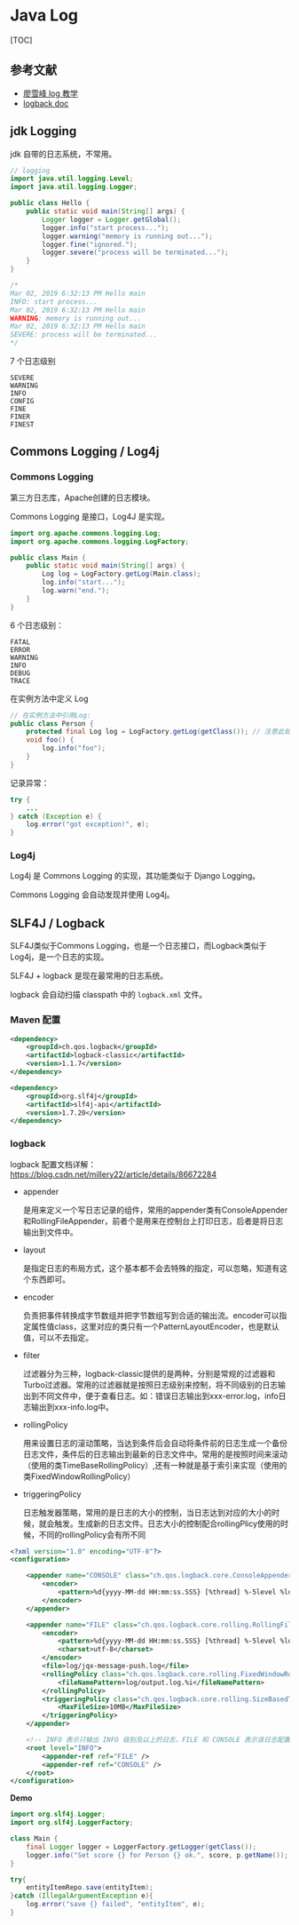 # Java Log

[TOC]

## 参考文献

* [廖雪峰 log 教学](https://www.liaoxuefeng.com/wiki/1252599548343744/1264738568571776)
* [logback doc](http://logback.qos.ch/)

## jdk Logging

jdk 自带的日志系统，不常用。

```java
// logging
import java.util.logging.Level;
import java.util.logging.Logger;

public class Hello {
    public static void main(String[] args) {
        Logger logger = Logger.getGlobal();
        logger.info("start process...");
        logger.warning("memory is running out...");
        logger.fine("ignored.");
        logger.severe("process will be terminated...");
    }
}

/*
Mar 02, 2019 6:32:13 PM Hello main
INFO: start process...
Mar 02, 2019 6:32:13 PM Hello main
WARNING: memory is running out...
Mar 02, 2019 6:32:13 PM Hello main
SEVERE: process will be terminated...
*/
```

7 个日志级别

```
SEVERE
WARNING
INFO
CONFIG
FINE
FINER
FINEST
```



## Commons Logging / Log4j

### Commons Logging

第三方日志库，Apache创建的日志模块。

Commons Logging 是接口，Log4J 是实现。

```java
import org.apache.commons.logging.Log;
import org.apache.commons.logging.LogFactory;

public class Main {
    public static void main(String[] args) {
        Log log = LogFactory.getLog(Main.class);
        log.info("start...");
        log.warn("end.");
    }
}
```

6 个日志级别：

```
FATAL
ERROR
WARNING
INFO
DEBUG
TRACE
```

在实例方法中定义 Log

```java
// 在实例方法中引用Log:
public class Person {
    protected final Log log = LogFactory.getLog(getClass()); // 注意此处的 getClass()，这么写的好处是，子类也可以直接使用该 Log 实例
    void foo() {
        log.info("foo");
    }
}
```

记录异常：

```java
try {
    ...
} catch (Exception e) {
    log.error("got exception!", e);
}
```

### Log4j

Log4j 是 Commons Logging 的实现，其功能类似于 Django Logging。

Commons Logging 会自动发现并使用 Log4j。



## SLF4J / Logback

SLF4J类似于Commons Logging，也是一个日志接口，而Logback类似于Log4j，是一个日志的实现。

SLF4J + logback 是现在最常用的日志系统。

logback 会自动扫描 classpath 中的 `logback.xml` 文件。

### Maven 配置

```xml
<dependency>
    <groupId>ch.qos.logback</groupId>
    <artifactId>logback-classic</artifactId>
    <version>1.1.7</version>
</dependency>

<dependency>
    <groupId>org.slf4j</groupId>
    <artifactId>slf4j-api</artifactId>
    <version>1.7.20</version>
</dependency>
```

### logback

logback 配置文档详解：https://blog.csdn.net/millery22/article/details/86672284

* appender

  是用来定义一个写日志记录的组件，常用的appender类有ConsoleAppender和RollingFileAppender，前者个是用来在控制台上打印日志，后者是将日志输出到文件中。

* layout

  是指定日志的布局方式，这个基本都不会去特殊的指定，可以忽略，知道有这个东西即可。

* encoder

  负责把事件转换成字节数组并把字节数组写到合适的输出流。encoder可以指定属性值class，这里对应的类只有一个PatternLayoutEncoder，也是默认值，可以不去指定。

* filter

  过滤器分为三种，logback-classic提供的是两种，分别是常规的过滤器和Turbo过滤器。常用的过滤器就是按照日志级别来控制，将不同级别的日志输出到不同文件中，便于查看日志。如：错误日志输出到xxx-error.log，info日志输出到xxx-info.log中。

* rollingPolicy

  用来设置日志的滚动策略，当达到条件后会自动将条件前的日志生成一个备份日志文件，条件后的日志输出到最新的日志文件中。常用的是按照时间来滚动（使用的类TimeBaseRollingPolicy）,还有一种就是基于索引来实现（使用的类FixedWindowRollingPolicy）

* triggeringPolicy

  日志触发器策略，常用的是日志的大小的控制，当日志达到对应的大小的时候，就会触发。生成新的日志文件。日志大小的控制配合rollingPlicy使用的时候，不同的rollingPolicy会有所不同

```xml
<?xml version="1.0" encoding="UTF-8"?>
<configuration>

    <appender name="CONSOLE" class="ch.qos.logback.core.ConsoleAppender">
        <encoder>
            <pattern>%d{yyyy-MM-dd HH:mm:ss.SSS} [%thread] %-5level %logger{36} - %msg%n</pattern>
        </encoder>
    </appender>

    <appender name="FILE" class="ch.qos.logback.core.rolling.RollingFileAppender">
        <encoder>
            <pattern>%d{yyyy-MM-dd HH:mm:ss.SSS} [%thread] %-5level %logger{36} - %msg%n</pattern>
            <charset>utf-8</charset>
        </encoder>
        <file>log/jqx-message-push.log</file>
        <rollingPolicy class="ch.qos.logback.core.rolling.FixedWindowRollingPolicy">
            <fileNamePattern>log/output.log.%i</fileNamePattern>
        </rollingPolicy>
        <triggeringPolicy class="ch.qos.logback.core.rolling.SizeBasedTriggeringPolicy">
            <MaxFileSize>10MB</MaxFileSize>
        </triggeringPolicy>
    </appender>

    <!-- INFO 表示只输出 INFO 级别及以上的日志，FILE 和 CONSOLE 表示该日志配置有两个输出，一个输出到控制台，一个输出到 FILE -->
    <root level="INFO">
        <appender-ref ref="FILE" />
        <appender-ref ref="CONSOLE" />
    </root>
</configuration>
```

**Demo**

```java
import org.slf4j.Logger;
import org.slf4j.LoggerFactory;

class Main {
    final Logger logger = LoggerFactory.getLogger(getClass());
    logger.info("Set score {} for Person {} ok.", score, p.getName());
}

```

```java
try{
    entityItemRepo.save(entityItem);
}catch (IllegalArgumentException e){
    log.error("save {} failed", "entityItem", e);
}
```
